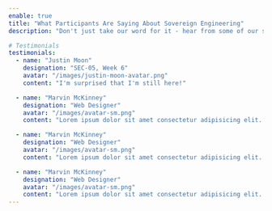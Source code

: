 ```yaml
---
enable: true
title: "What Participants Are Saying About Sovereign Engineering"
description: "Don't just take our word for it - hear from some of our satisfied alumni! Check out some of our testimonials below to see what others are saying about Sovereign Engineering."

# Testimonials
testimonials:
  - name: "Justin Moon"
    designation: "SEC-05, Week 6"
    avatar: "/images/justin-moon-avatar.png"
    content: "I'm surprised that I'm still here!"

  - name: "Marvin McKinney"
    designation: "Web Designer"
    avatar: "/images/avatar-sm.png"
    content: "Lorem ipsum dolor sit amet consectetur adipisicing elit. Qui iusto illo molestias, assumenda expedita commodi inventore non itaque molestiae voluptatum dolore, facilis sapiente, repellat veniam."

  - name: "Marvin McKinney"
    designation: "Web Designer"
    avatar: "/images/avatar-sm.png"
    content: "Lorem ipsum dolor sit amet consectetur adipisicing elit. Qui iusto illo molestias, assumenda expedita commodi inventore non itaque molestiae voluptatum dolore, facilis sapiente, repellat veniam."

  - name: "Marvin McKinney"
    designation: "Web Designer"
    avatar: "/images/avatar-sm.png"
    content: "Lorem ipsum dolor sit amet consectetur adipisicing elit. Qui iusto illo molestias, assumenda expedita commodi inventore non itaque molestiae voluptatum dolore, facilis sapiente, repellat veniam."
---
```

